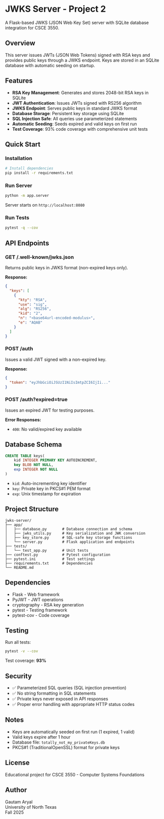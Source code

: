 # JWKS Server - Project 2

A Flask-based JWKS (JSON Web Key Set) server with SQLite database integration for CSCE 3550.

## Overview

This server issues JWTs (JSON Web Tokens) signed with RSA keys and provides public keys through a JWKS endpoint. Keys are stored in an SQLite database with automatic seeding on startup.

## Features

- **RSA Key Management**: Generates and stores 2048-bit RSA keys in SQLite
- **JWT Authentication**: Issues JWTs signed with RS256 algorithm
- **JWKS Endpoint**: Serves public keys in standard JWKS format
- **Database Storage**: Persistent key storage using SQLite
- **SQL Injection Safe**: All queries use parameterized statements
- **Automatic Seeding**: Seeds expired and valid keys on first run
- **Test Coverage**: 93% code coverage with comprehensive unit tests

## Quick Start

### Installation

```bash
# Install dependencies
pip install -r requirements.txt
```

### Run Server

```bash
python -m app.server
```

Server starts on `http://localhost:8080`

### Run Tests

```bash
pytest -q --cov
```

## API Endpoints

### GET /.well-known/jwks.json
Returns public keys in JWKS format (non-expired keys only).

**Response:**
```json
{
  "keys": [
    {
      "kty": "RSA",
      "use": "sig",
      "alg": "RS256",
      "kid": "2",
      "n": "<base64url-encoded-modulus>",
      "e": "AQAB"
    }
  ]
}
```

### POST /auth
Issues a valid JWT signed with a non-expired key.

**Response:**
```json
{
  "token": "eyJhbGciOiJSUzI1NiIsImtpZCI6IjIi..."
}
```

### POST /auth?expired=true
Issues an expired JWT for testing purposes.

**Error Responses:**
- `400`: No valid/expired key available

## Database Schema

```sql
CREATE TABLE keys(
    kid INTEGER PRIMARY KEY AUTOINCREMENT,
    key BLOB NOT NULL,
    exp INTEGER NOT NULL
)
```

- `kid`: Auto-incrementing key identifier
- `key`: Private key in PKCS#1 PEM format
- `exp`: Unix timestamp for expiration

## Project Structure

```
jwks-server/
├── app/
│   ├── database.py       # Database connection and schema
│   ├── jwks_utils.py     # Key serialization and JWK conversion
│   ├── key_store.py      # SQL-safe key storage functions
│   └── server.py         # Flask application and endpoints
├── tests/
│   └── test_app.py       # Unit tests
├── conftest.py           # Pytest configuration
├── pytest.ini            # Test settings
├── requirements.txt      # Dependencies
└── README.md
```

## Dependencies

- Flask - Web framework
- PyJWT - JWT operations
- cryptography - RSA key generation
- pytest - Testing framework
- pytest-cov - Code coverage

## Testing

Run all tests:
```bash
pytest -v --cov
```

Test coverage: **93%**

## Security

- ✅ Parameterized SQL queries (SQL injection prevention)
- ✅ No string formatting in SQL statements
- ✅ Private keys never exposed in API responses
- ✅ Proper error handling with appropriate HTTP status codes

## Notes

- Keys are automatically seeded on first run (1 expired, 1 valid)
- Valid keys expire after 1 hour
- Database file: `totally_not_my_privateKeys.db`
- PKCS#1 (TraditionalOpenSSL) format for private keys

## License

Educational project for CSCE 3550 - Computer Systems Foundations

## Author

Gautam Aryal  
University of North Texas  
Fall 2025
